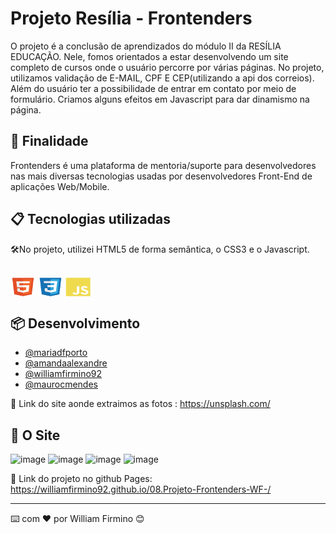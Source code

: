 # Projeto Resília - Frontenders

O projeto é a conclusão de aprendizados do módulo II da RESÍLIA EDUCAÇÃO. Nele, fomos orientados a estar desenvolvendo um site completo de cursos onde o usuário percorre por várias páginas. No projeto, utilizamos validação de E-MAIL, CPF E CEP(utilizando a api dos correios).
Além do usuário ter a possibilidade de entrar em contato por meio de formulário. Criamos alguns efeitos em Javascript para dar dinamismo na página.

## 🚀 Finalidade

Frontenders é uma plataforma de mentoria/suporte para desenvolvedores nas mais diversas tecnologias usadas por desenvolvedores Front-End de aplicações Web/Mobile.


## 📋 Tecnologias utilizadas

🛠️No projeto, utilizei HTML5 de forma semântica, o CSS3 e o Javascript.
<div style="display: inline_block"><br>
<img align="center" alt="Will-HTML" height="30" width="40" src="https://raw.githubusercontent.com/devicons/devicon/master/icons/html5/html5-original.svg">
<img align="center" alt="Will-CSS" height="30" width="40" src="https://raw.githubusercontent.com/devicons/devicon/master/icons/css3/css3-original.svg">
 <img align="center" alt="Will-Js" height="30" width="40" src="https://raw.githubusercontent.com/devicons/devicon/master/icons/javascript/javascript-plain.svg">
</div>


## 📦 Desenvolvimento

- [@mariadfporto](https://www.github.com/mariadfporto)
- [@amandaalexandre](https://www.github.com/amandaalexandre)
- [@williamfirmino92](https://www.github.com/williamfirmino92)
- [@maurocmendes](https://www.github.com/maurocmendes)


📌 Link do site aonde extraimos as fotos : https://unsplash.com/



## 📄 O Site

![image](https://user-images.githubusercontent.com/89873481/168308283-f9b9af94-4b4b-4797-8c51-7876b58499e9.png)
![image](https://user-images.githubusercontent.com/89873481/168308426-bc593e58-dbb5-436e-8c25-4d4395997311.png)
![image](https://user-images.githubusercontent.com/89873481/168308383-a2c68f38-73ac-49c6-9acd-8f99959dae74.png)
![image](https://user-images.githubusercontent.com/89873481/168308497-98cd5389-2d22-4cc3-aed6-9cb876e2c02b.png)




📌 Link do projeto no github Pages: https://williamfirmino92.github.io/08.Projeto-Frontenders-WF-/
 


---
⌨️ com ❤️ por William Firmino 😊


